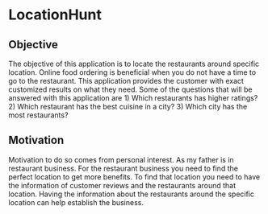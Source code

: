 # LocationHunt

## **Objective**

The objective of this application is to locate the restaurants around specific location. Online food ordering is beneficial when you do not have a time to go to the restaurant. This application provides the customer with exact customized results on what they need. Some of the questions that will be answered with this application are 1) Which restaurants has higher ratings? 2) Which restaurant has the best cuisine in a city?  3) Which city has the most restaurants? 

## **Motivation**

Motivation to do so comes from personal interest. As my father is in restaurant business. For the restaurant business you need to find the perfect location to get more benefits. To find that location you need to have the information of customer reviews and the restaurants around that location. Having the information about the restaurants around the specific location can help establish the business.

